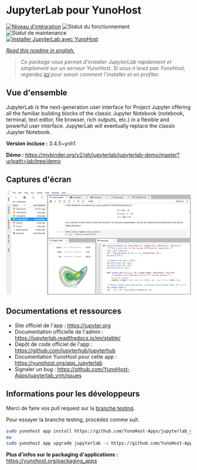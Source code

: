 <!--
N.B.: This README was automatically generated by https://github.com/YunoHost/apps/tree/master/tools/README-generator
It shall NOT be edited by hand.
-->

# JupyterLab pour YunoHost

[![Niveau d'intégration](https://dash.yunohost.org/integration/jupyterlab.svg)](https://dash.yunohost.org/appci/app/jupyterlab) ![Statut du fonctionnement](https://ci-apps.yunohost.org/ci/badges/jupyterlab.status.svg) ![Statut de maintenance](https://ci-apps.yunohost.org/ci/badges/jupyterlab.maintain.svg)  
[![Installer JupyterLab avec YunoHost](https://install-app.yunohost.org/install-with-yunohost.svg)](https://install-app.yunohost.org/?app=jupyterlab)

*[Read this readme in english.](./README.md)*

> *Ce package vous permet d'installer JupyterLab rapidement et simplement sur un serveur YunoHost.
Si vous n'avez pas YunoHost, regardez [ici](https://yunohost.org/#/install) pour savoir comment l'installer et en profiter.*

## Vue d'ensemble

JupyterLab is the next-generation user interface for Project Jupyter offering all the familiar building blocks of the classic Jupyter Notebook (notebook, terminal, text editor, file browser, rich outputs, etc.) in a flexible and powerful user interface. JupyterLab will eventually replace the classic Jupyter Notebook.


**Version incluse :** 3.4.5~ynh1


**Démo :** https://mybinder.org/v2/gh/jupyterlab/jupyterlab-demo/master?urlpath=lab/tree/demo

## Captures d'écran

![Capture d'écran de JupyterLab](./doc/screenshots/jupyterlab.png)

## Documentations et ressources

* Site officiel de l'app : <https://jupyter.org>
* Documentation officielle de l'admin : <https://jupyterlab.readthedocs.io/en/stable/>
* Dépôt de code officiel de l'app : <https://github.com/jupyterhub/jupyterhub>
* Documentation YunoHost pour cette app : <https://yunohost.org/app_jupyterlab>
* Signaler un bug : <https://github.com/YunoHost-Apps/jupyterlab_ynh/issues>

## Informations pour les développeurs

Merci de faire vos pull request sur la [branche testing](https://github.com/YunoHost-Apps/jupyterlab_ynh/tree/testing).

Pour essayer la branche testing, procédez comme suit.

``` bash
sudo yunohost app install https://github.com/YunoHost-Apps/jupyterlab_ynh/tree/testing --debug
ou
sudo yunohost app upgrade jupyterlab -u https://github.com/YunoHost-Apps/jupyterlab_ynh/tree/testing --debug
```

**Plus d'infos sur le packaging d'applications :** <https://yunohost.org/packaging_apps>
